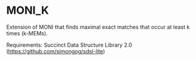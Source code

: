 # MONI_K
Extension of MONI that finds maximal exact matches that occur at least k times (k-MEMs).

Requirements:
Succinct Data Structure Library 2.0 (https://github.com/simongog/sdsl-lite)
